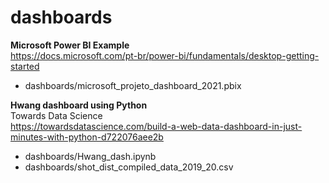 # dashboards

**Microsoft Power BI Example** <br>
https://docs.microsoft.com/pt-br/power-bi/fundamentals/desktop-getting-started <br>
+ dashboards/microsoft_projeto_dashboard_2021.pbix <br>


**Hwang dashboard using Python** <br>
Towards Data Science <br>
https://towardsdatascience.com/build-a-web-data-dashboard-in-just-minutes-with-python-d722076aee2b <br>
+ dashboards/Hwang_dash.ipynb <br>
+ dashboards/shot_dist_compiled_data_2019_20.csv <br>
